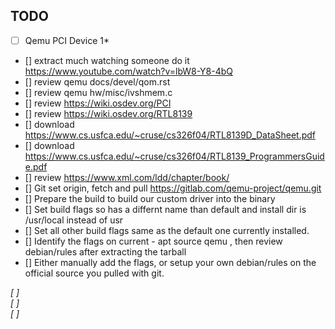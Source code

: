 ## TODO
*[ ] Qemu PCI Device 1*  
- [] extract much watching someone do it https://www.youtube.com/watch?v=lbW8-Y8-4bQ
- [] review qemu docs/devel/qom.rst 
- [] review qemu hw/misc/ivshmem.c 
- [] review https://wiki.osdev.org/PCI
- [] review https://wiki.osdev.org/RTL8139
- [] download https://www.cs.usfca.edu/~cruse/cs326f04/RTL8139D_DataSheet.pdf
- [] download https://www.cs.usfca.edu/~cruse/cs326f04/RTL8139_ProgrammersGuide.pdf
- [] review https://www.xml.com/ldd/chapter/book/
- [] Git set origin, fetch and pull https://gitlab.com/qemu-project/qemu.git
- [] Prepare the build to build our custom driver into the binary
- [] Set build flags so has a differnt name than default and install dir is /usr/local instead of usr
- [] Set all other build flags same as the default one currently installed.
- [] Identify the flags on current - apt source qemu , then review debian/rules after extracting the tarball
- [] Either manually add the flags, or setup your own debian/rules on the official source you pulled with git.

*[ ]*  
*[ ]*  
*[ ]*  